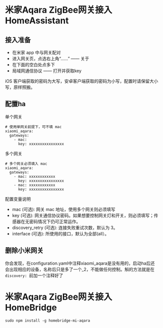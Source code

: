 # 米家Aqara ZigBee网关接入HomeAssistant

## 接入准备

* 在米家 app 中与网关配对
* 进入网关页，点选右上角“……” —— 关于
* 在下面的空白处点多下
* 局域网通信协议 —— 打开并获取key

iOS 客户端获取的密码为大写，安卓客户端获取的密码为小写，配置时请保留大小写，原样照搬。

## 配置ha

单个网关

```
# 使用单网关前提下，可不填 mac
xiaomi_aqara:
  gateways:
    - mac:
      key: xxxxxxxxxxxxxxxx
```

多个网关

```
# 多个网关必须填入 mac
xiaomi_aqara:
  gateways:
    - mac: xxxxxxxxxxxx
      key: xxxxxxxxxxxxxxxx
    - mac: xxxxxxxxxxxx
      key: xxxxxxxxxxxxxxxx
```

配置变量说明

* mac (可选): 网关 mac 地址，使用多个网关则必须填写
* key (可选): 网关通信协议密码。如果想要控制网关灯和开关，则必须填写；传感器在无密码情况下仍可正常运作。
* discovery_retry (可选): 连接失败重试次数，默认为 3。
* interface (可选): 所使用的接口，默认为全部(all）。

## 删除小米网关

你会发现，在configuration.yaml中注释xiaomi_aqara是没有用的，启动ha后还会出现相应的设备，名称后只是多了一个_2，不能做任何控制。斛的方法就是在```discovery: ```前加一个注释好了

# 米家Aqara ZigBee网关接入HomeBridge

```
sudo npm install -g homebridge-mi-aqara
```
